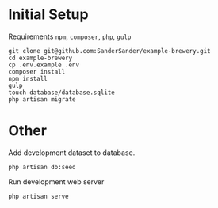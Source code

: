 # Initial Setup

Requirements `npm`, `composer`, `php`, `gulp`

```
git clone git@github.com:SanderSander/example-brewery.git
cd example-brewery
cp .env.example .env
composer install
npm install
gulp
touch database/database.sqlite
php artisan migrate
```

# Other

Add development dataset to database. 

`php artisan db:seed`

Run development web server

`php artisan serve`
